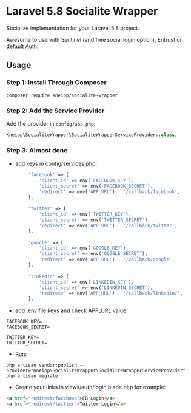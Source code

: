 # Laravel 5.8 Socialite Wrapper

Socialize implementation for your Laravel 5.8 project.

Awesome to use with Sentinel (and free social login option), Entrust or default Auth.

## Usage

### Step 1: Install Through Composer

```
composer require kneipp/socialite-wrapper
```

### Step 2: Add the Service Provider

Add the provider in `config/app.php`:

```php
Kneipp\SocialiteWrapper\SocialiteWrapperServiceProvider::class,
```


### Step 3: Almost done

- add keys in config/services.php:
```php
        'facebook' => [
            'client_id' => env('FACEBOOK_KEY'),
            'client_secret' => env('FACEBOOK_SECRET'),
            'redirect' => env('APP_URL') . '/callback/facebook',
        ],
    
        'twitter' => [
            'client_id' => env('TWITTER_KEY'),
            'client_secret' => env('TWITTER_SECRET'),
            'redirect' => env('APP_URL') . '/callback/twitter',
        ],
        
        'google' => [
            'client_id' => env('GOOGLE_KEY'),
            'client_secret' => env('GOOGLE_SECRET'),
            'redirect' => env('APP_URL') . '/callback/google',
        ],
    
        'linkedin' => [
            'client_id' => env('LINKEDIN_KEY'),
            'client_secret' => env('LINKEDIN_SECRET'),
            'redirect' => env('APP_URL') . '/callback/linkedin/',
        ],
```

- add .env file keys and check APP_URL value:

```
FACEBOOK_KEY=
FACEBOOK_SECRET=

TWITTER_KEY=
TWITTER_SECRET=
```

- Run:

```
php artisan vendor:publish --provider="Kneipp\SocialiteWrapper\SocialiteWrapperServiceProvider"
php artisan migrate
```

- Create your links in views/auth/login.blade.php for example:
```html
<a href="redirect/facebook">FB Login</a>
<a href="redirect/twitter">Twitter Login</a>
```
